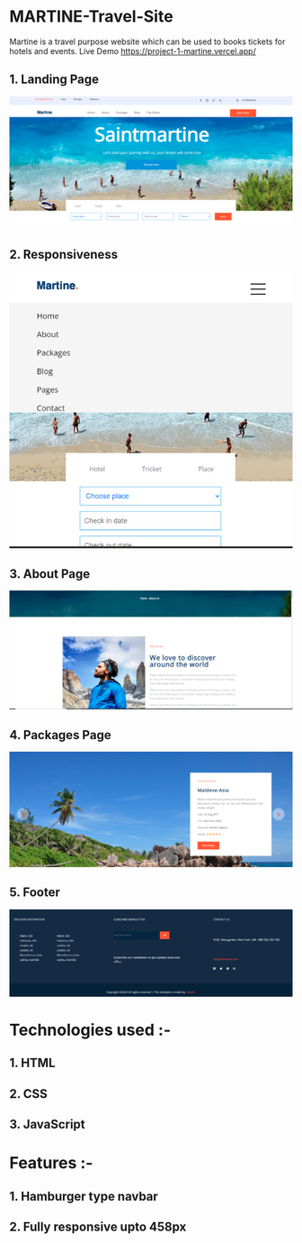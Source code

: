 # MARTINE-Travel-Site
Martine is a travel purpose website which can be used to books tickets for hotels and events.
Live Demo https://project-1-martine.vercel.app/

## 1. Landing Page

![](imgs/LandingPage.png)


## 2. Responsiveness 

![](imgs/Responsiveness.png)



## 3. About Page

![](imgs/about.png)



## 4. Packages Page

![](imgs/packages.png)


## 5. Footer

![](imgs/footer.png)


# Technologies used :-
  ## 1. HTML
  ## 2. CSS
  ## 3. JavaScript
  
#  Features :- 
  ## 1. Hamburger type navbar
  ## 2. Fully responsive upto 458px
   
